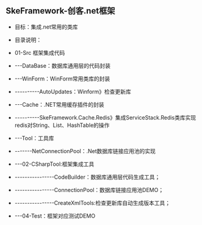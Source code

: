 ##  SkeFramework-创客.net框架

 - 目标：集成.net常用的类库

 - 目录说明：

 - 01-Src 框架集成代码
 - ---DataBase：数据库通用层的代码封装
 - ---WinForm：WinForm常用类库的封装
 - ----------AutoUpdates：Winform》检查更新库
 - ---Cache：.NET常用缓存插件的封装
 - ----------SkeFramework.Cache.Redis》集成ServiceStack.Redis类库实现redis对String、List、HashTable的操作
 - ---Tool：工具库
 - -------NetConnectionPool：.Net数据库链接应用池的实现
 - ---02-CSharpTool:框架集成工具
 - ----------------CodeBuilder：数据库通用层代码生成工具；
 - ----------------ConnectionPool：数据库链接应用池DEMO；
 - ----------------CreateXmlTools:检查更新库自动生成版本工具；
 - ---04-Test：框架对应测试DEMO
